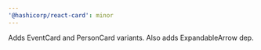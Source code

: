 ```yaml
---
'@hashicorp/react-card': minor
---
```


Adds EventCard and PersonCard variants. Also adds ExpandableArrow dep.
